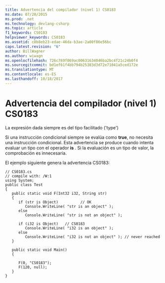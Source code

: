 ```yaml
---
title: Advertencia del compilador (nivel 1) CS0183
ms.date: 07/20/2015
ms.prod: .net
ms.technology: devlang-csharp
ms.topic: article
f1_keywords: CS0183
helpviewer_keywords: CS0183
ms.assetid: c8b8eb23-edae-46da-b3ae-2a00f86e56bc
caps.latest.revision: "6"
author: BillWagner
ms.author: wiwagn
ms.openlocfilehash: 726c769f869ac00631634046ba2bc4f21c24b0f4
ms.sourcegitcommit: bd1ef61f4bb794b25383d3d72e71041a5ced172e
ms.translationtype: MT
ms.contentlocale: es-ES
ms.lasthandoff: 10/18/2017
---
```

# <a name="compiler-warning-level-1-cs0183"></a>Advertencia del compilador (nivel 1) CS0183
La expresión dada siempre es del tipo facilitado ('type')  
  
 Si una instrucción condicional siempre se evalúa como **true**, no necesita una instrucción condicional. Esta advertencia se produce cuando intenta evaluar un tipo con el operador **is** . Si la evaluación es un tipo de valor, la comprobación es innecesaria.  
  
 El ejemplo siguiente genera la advertencia CS0183:  
  
```  
// CS0183.cs  
// compile with: /W:1  
using System;  
public class Test  
{  
   public static void F(Int32 i32, String str)  
   {  
      if (str is Object)          // OK  
         Console.WriteLine( "str is an object" );  
      else  
         Console.WriteLine( "str is not an object" );  
  
      if (i32 is Object)   // CS0183  
         Console.WriteLine( "i32 is an object" );  
      else  
         Console.WriteLine( "i32 is not an object" ); // never reached  
   }  
  
   public static void Main()  
   {  
  
      F(0, "CS0183");  
      F(120, null);   
   }  
}  
```
